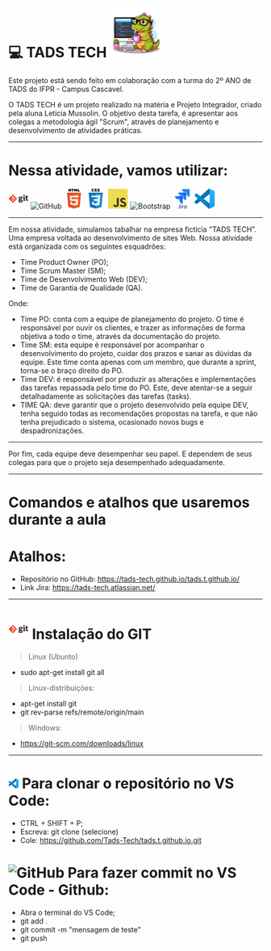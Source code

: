 # 💻 TADS TECH <img src="assets/img/logo-dino-new.png" width="100" height="100" alt="Descrição da imagem">
Este projeto está sendo feito em colaboração com a turma do 2º ANO de TADS do IFPR - Campus Cascavel.

O TADS TECH é um projeto realizado na matéria e Projeto Integrador, criado pela aluna Leticia Mussolin. O objetivo desta tarefa, é apresentar aos colegas a metodologia ágil "Scrum", através de planejamento e desenvolvimento de atividades práticas.
***
# Nessa atividade, vamos utilizar:
<p align="left">
  <img src="https://raw.githubusercontent.com/devicons/devicon/master/icons/git/git-original-wordmark.svg" alt="Git" width="40" height="40"/>
  <img src="https://upload.wikimedia.org/wikipedia/commons/9/91/Octicons-mark-github.svg" alt="GitHub" width="40" height="40"/>
  <img src="https://raw.githubusercontent.com/devicons/devicon/master/icons/html5/html5-original-wordmark.svg" alt="HTML" width="40" height="40"/>
  <img src="https://raw.githubusercontent.com/devicons/devicon/master/icons/css3/css3-original-wordmark.svg" alt="CSS" width="40" height="40"/>
  <img src="https://raw.githubusercontent.com/devicons/devicon/master/icons/javascript/javascript-original.svg" alt="JavaScript" width="40" height="40"/>
  <img src="https://getbootstrap.com/docs/5.1/assets/brand/bootstrap-logo.svg" alt="Bootstrap" width="40" height="40"/>
  <img src="https://raw.githubusercontent.com/devicons/devicon/master/icons/jira/jira-original-wordmark.svg" alt="Jira" width="40" height="40"/>
  <img src="https://raw.githubusercontent.com/devicons/devicon/master/icons/vscode/vscode-original.svg" alt="Visual Studio Code" width="40" height="40"/>
</p>

***
Em nossa atividade, simulamos tabalhar na empresa fictícia "TADS TECH". Uma empresa voltada ao desenvolvimento de sites Web. Nossa atividade está organizada com os seguintes esquadrões: 
- Time Product Owner (PO);
- Time Scrum Master (SM);
- Time de Desenvolvimento Web (DEV);
- Time de Garantia de Qualidade (QA).

Onde:

- Time PO: conta com a equipe de planejamento do projeto. O time é responsável por ouvir os clientes, e trazer as informações de forma objetiva a todo o time, através da documentação do projeto.
- Time SM: esta equipe é responsável por acompanhar o desenvolvimento do projeto, cuidar dos prazos e sanar as dúvidas da equipe. Este time conta apenas com um membro, que durante a sprint, torna-se o braço direito do PO.
- Time DEV: é responsável por produzir as alterações e implementações das tarefas repassada pelo time do PO. Este, deve atentar-se a seguir detalhadamente as solicitações das tarefas (tasks).
- TIME QA: deve garantir que o projeto desenvolvido pela equipe DEV, tenha seguido todas as recomendações propostas na tarefa, e que não tenha prejudicado o sistema, ocasionado novos bugs e despadronizações. 
***
Por fim, cada equipe deve desempenhar seu papel. E dependem de seus colegas para que o projeto seja desempenhado adequadamente. 
***

# Comandos e atalhos que usaremos durante a aula

# Atalhos:
- Repositório no GitHub: https://tads-tech.github.io/tads.t.github.io/
- Link Jira: https://tads-tech.atlassian.net/
***

# <img src="https://raw.githubusercontent.com/devicons/devicon/master/icons/git/git-original-wordmark.svg" alt="Git" width="40" height="40"/> Instalação do GIT 

> Linux (Ubunto)
- sudo apt-get install git all

> Linux-distribuições: 
- apt-get install git
- git rev-parse refs/remote/origin/main

> Windows: 
- https://git-scm.com/downloads/linux

***
# <img src="https://raw.githubusercontent.com/devicons/devicon/master/icons/vscode/vscode-original.svg" alt="Visual Studio Code" width="20" height="20"/> Para clonar o repositório no VS Code: 
- CTRL + SHIFT + P;
- Escreva: git clone (selecione)
- Cole: https://github.com/Tads-Tech/tads.t.github.io.git

# <img src="https://upload.wikimedia.org/wikipedia/commons/9/91/Octicons-mark-github.svg" alt="GitHub" width="20" height="20"/> Para fazer commit no VS Code - Github:
- Abra o terminal do VS Code;
- git add .
- git commit -m "mensagem de teste"
- git push
